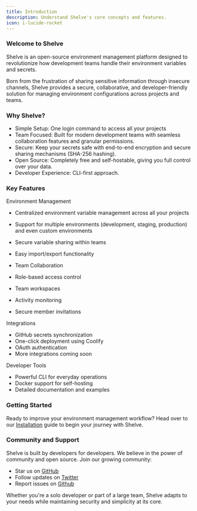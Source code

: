 ```yaml
---
title: Introduction
description: Understand Shelve's core concepts and features.
icon: i-lucide-rocket
---
```


### Welcome to Shelve

Shelve is an open-source environment management platform designed to revolutionize how development teams handle their environment variables and secrets.

Born from the frustration of sharing sensitive information through insecure channels, Shelve provides a secure, collaborative, and developer-friendly solution for managing environment configurations across projects and teams.

### Why Shelve?

- Simple Setup: One login command to access all your projects
- Team Focused: Built for modern development teams with seamless collaboration features and granular permissions.
- Secure: Keep your secrets safe with end-to-end encryption and secure sharing mechanisms (SHA-256 hashing).
- Open Source: Completely free and self-hostable, giving you full control over your data.
- Developer Experience: CLI-first approach.

### Key Features

Environment Management
- Centralized environment variable management across all your projects
- Support for multiple environments (development, staging, production) and even custom environments
- Secure variable sharing within teams
- Easy import/export functionality

- Team Collaboration
- Role-based access control
- Team workspaces
- Activity monitoring
- Secure member invitations

Integrations
- GitHub secrets synchronization
- One-click deployment using Coolify
- OAuth authentication
- More integrations coming soon

Developer Tools
- Powerful CLI for everyday operations
- Docker support for self-hosting
- Detailed documentation and examples


### Getting Started

Ready to improve your environment management workflow? Head over to our [Installation](/getting-started/installation) guide to begin your journey with Shelve.

### Community and Support

Shelve is built by developers for developers. We believe in the power of community and open source. Join our growing community:
- Star us on [GitHub](https://github.com/hugorcd/shelve)
- Follow updates on [Twitter](https://x.com/shelvecloud)
- Report issues on [Github](https://github.com/hugorcd/shelve/issues)

Whether you're a solo developer or part of a large team, Shelve adapts to your needs while maintaining security and simplicity at its core.
